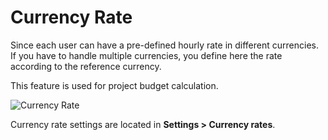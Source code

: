 Currency Rate
==============

Since each user can have a pre-defined hourly rate in different currencies.
If you have to handle multiple currencies, you define here the rate according to the reference currency.

This feature is used for project budget calculation.

![Currency Rate](https://kanboard.net/screenshots/documentation/currency-rate.png)

Currency rate settings are located in **Settings > Currency rates**.
